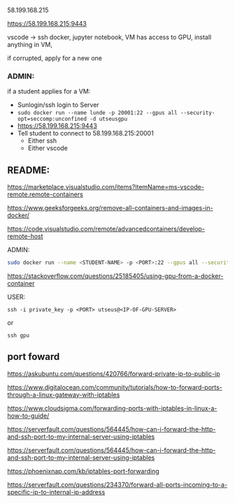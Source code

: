
58.199.168.215

https://58.199.168.215:9443

vscode -> ssh docker, jupyter notebook, VM has access to GPU, install anything in VM,

if corrupted, apply for a new one

### ADMIN:

if a student applies for a VM:
- Sunlogin/ssh login to Server
-  `sudo docker run --name lunde -p 20001:22 --gpus all --security-opt=seccomp:unconfined -d utseusgpu`
- https://58.199.168.215:9443
- Tell student to connect to 58.199.168.215:20001
    - Either ssh
    - Either vscode

## README:

https://marketplace.visualstudio.com/items?itemName=ms-vscode-remote.remote-containers

https://www.geeksforgeeks.org/remove-all-containers-and-images-in-docker/


https://code.visualstudio.com/remote/advancedcontainers/develop-remote-host


ADMIN:
```bash
sudo docker run --name <STUDENT-NAME> -p <PORT>:22 --gpus all --security-opt=seccomp:unconfined -d utseusgpu
```

https://stackoverflow.com/questions/25185405/using-gpu-from-a-docker-container


USER:
```
ssh -i private_key -p <PORT> utseus@<IP-OF-GPU-SERVER>
```
or
```
ssh gpu
```

## port foward

https://askubuntu.com/questions/420766/forward-private-ip-to-public-ip

https://www.digitalocean.com/community/tutorials/how-to-forward-ports-through-a-linux-gateway-with-iptables

https://www.cloudsigma.com/forwarding-ports-with-iptables-in-linux-a-how-to-guide/

https://serverfault.com/questions/564445/how-can-i-forward-the-http-and-ssh-port-to-my-internal-server-using-iptables

https://serverfault.com/questions/564445/how-can-i-forward-the-http-and-ssh-port-to-my-internal-server-using-iptables

https://phoenixnap.com/kb/iptables-port-forwarding

https://serverfault.com/questions/234370/forward-all-ports-incoming-to-a-specific-ip-to-internal-ip-address

